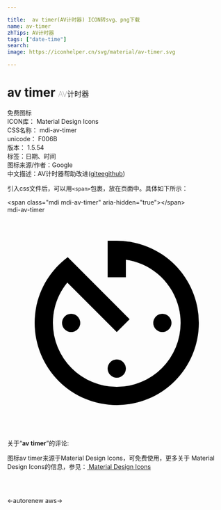 ```yaml
---

title:  av timer(AV计时器) ICON转svg、png下载
name: av-timer
zhTips: AV计时器
tags: ["date-time"]
search: 
image: https://iconhelper.cn/svg/material/av-timer.svg

---
```


# av timer  <small style="font-size: 60%;font-weight: 100">AV计时器</small>


<div class="detail-page">
<p>
<span><span class="badge-success badge">免费图标</span> </span>
<br/>
<span>
ICON库：
<span class="badge-secondary badge">Material Design Icons</span> 
</span>
<br/>
<span>
CSS名称：
<span class="badge-secondary badge">mdi-av-timer</span> 
</span>
<br/>
<span>
unicode：
<span class="badge-secondary badge">F006B</span> 
<copy-btn content='F006B' btn-title=""></copy-btn>
<copy-btn :content='String.fromCodePoint(parseInt("F006B", 16))' btn-title="复制U"></copy-btn>
</span>
<br/>
<span>
版本：
<span class="badge-secondary badge">1.5.54</span> 
</span><br/><span>标签：<span class="badge-light badge"><router-link to="/tags/date-time.html">日期、时间</router-link></span></span>
<br/>
<span>图标来源/作者：<span class="badge-light badge">Google</span></span> 
<br/>
<span class="zh-detail">中文描述：<span class="badge-primary badge">AV计时器</span><span class="help-link"><span>帮助改进</span>(<a href="https://gitee.com/liuwave/icon-helper/edit/master/json/material/av-timer.json" target="_blank" rel="noopener noreferrer">gitee</a><a href="https://github.com/liuwave/icon-helper/edit/master/json/material/av-timer.json" target="_blank" rel="noopener noreferrer">github</a></span>)</span><br/>
</p>
</div>
<div class="alert alert-dark">
  <i class="mdi mdi-av-timer mdi-48px"></i>
  <i class="mdi mdi-av-timer mdi-36px"></i>
  <i class="mdi mdi-av-timer mdi-24px"></i>
  <i class="mdi mdi-av-timer mdi-18px"></i>
</div>
<div>
  <p>引入css文件后，可以用<code>&lt;span&gt;</code>包裹，放在页面中。具体如下所示：    
  </p>
  <div class="alert alert-primary" style="font-size: 14px">
    &lt;span class="mdi mdi-av-timer" aria-hidden="true"&gt;&lt;/span&gt;
    <copy-btn content='<span class="mdi mdi-av-timer" aria-hidden="true"></span>'></copy-btn>
  </div>
  <div class="alert alert-secondary">
    <i class="mdi mdi-av-timer"
    style="font-size: 24px"
    aria-hidden="true"></i> mdi-av-timer
    <copy-btn content="mdi-av-timer" btn-title="复制图标名称"></copy-btn>
  </div>
</div>
<div id="svg" class="svg-wrap">
<svg xmlns="http://www.w3.org/2000/svg" viewBox="0 0 24 24"><path d="M11,17A1,1 0 0,0 12,18A1,1 0 0,0 13,17A1,1 0 0,0 12,16A1,1 0 0,0 11,17M11,3V7H13V5.08C16.39,5.57 19,8.47 19,12A7,7 0 0,1 12,19A7,7 0 0,1 5,12C5,10.32 5.59,8.78 6.58,7.58L12,13L13.41,11.59L6.61,4.79V4.81C4.42,6.45 3,9.05 3,12A9,9 0 0,0 12,21A9,9 0 0,0 21,12A9,9 0 0,0 12,3M18,12A1,1 0 0,0 17,11A1,1 0 0,0 16,12A1,1 0 0,0 17,13A1,1 0 0,0 18,12M6,12A1,1 0 0,0 7,13A1,1 0 0,0 8,12A1,1 0 0,0 7,11A1,1 0 0,0 6,12Z" /></svg>
</div>
<detail full-name='mdi-av-timer'></detail>
<div class="icon-detail__container">
<p>关于“<b>av timer</b>”的评论:</p>
</div>
<Vssue title="关于“av timer”的评论" />    
<div><p>图标av timer来源于Material Design Icons，可免费使用，更多关于 Material Design Icons的信息，参见：<a target="_blank" href="https://iconhelper.cn/material.html"> Material Design Icons</a>
</p></div>

<div style="padding:2rem 0 " class="page-nav"><p class="inner"><span class="prev">←<router-link to="/icon/autorenew.html">autorenew</router-link></span> <span class="next"><router-link to="/icon/aws.html">aws</router-link>→</span></p></div>


